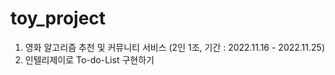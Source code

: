 # toy_project
1. 영화 알고리즘 추천 및 커뮤니티 서비스 (2인 1조, 기간 : 2022.11.16 - 2022.11.25)
2. 인텔리제이로 To-do-List 구현하기